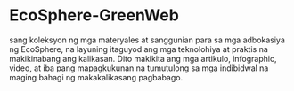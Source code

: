 # EcoSphere-GreenWeb
sang koleksyon ng mga materyales at sanggunian para sa mga adbokasiya ng EcoSphere, na layuning itaguyod ang mga teknolohiya at praktis na makikinabang ang kalikasan. Dito makikita ang mga artikulo, infographic, video, at iba pang mapagkukunan na tumutulong sa mga indibidwal na maging bahagi ng makakalikasang pagbabago.

